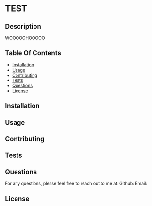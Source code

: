 
  # TEST

  ## Description
  
  WOOOOOHOOOOO

  ## Table Of Contents
  * [Installation](#installation)
  * [Usage](#usage)
  * [Contributing](#contributing)
  * [Tests](#tests)
  * [Questions](#questions)
  * [License](#license)

  ## Installation



  ## Usage



  ## Contributing



  ## Tests


  ## Questions
  For any questions, please feel free to reach out to me at:
  Github:
  Email:


  ## License

